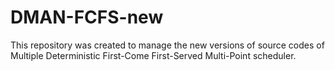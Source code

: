 # DMAN-FCFS-new
This repository was created to manage the new versions of source codes of Multiple Deterministic First-Come First-Served Multi-Point scheduler.
